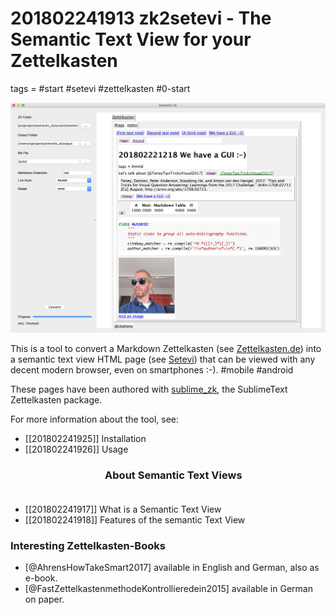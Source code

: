 # 201802241913 zk2setevi - The Semantic Text View for your Zettelkasten
tags = #start #setevi #zettelkasten #0-start

![semantic_zk](img/first_gui.png)

This is a tool to convert a Markdown Zettelkasten (see [Zettelkasten.de](https://zettelkasten.de)) into a semantic text view HTML page (see [Setevi](http://felixbenzbaldas.de/setevi/)) that can be viewed with any decent modern browser, even on smartphones :-). #mobile #android

These pages have been authored with [sublime_zk](https://github.com/renerocksai/sublime_zk), the SublimeText Zettelkasten package.

For more information about the tool, see:

* [[201802241925]] Installation
* [[201802241926]] Usage

### &nbsp;&nbsp;&nbsp;&nbsp;&nbsp;&nbsp;&nbsp;&nbsp;&nbsp;&nbsp;&nbsp;&nbsp;&nbsp;&nbsp;&nbsp;&nbsp;&nbsp;&nbsp;&nbsp;&nbsp;&nbsp;&nbsp;&nbsp;&nbsp;&nbsp;&nbsp;&nbsp;&nbsp;&nbsp;&nbsp;&nbsp;&nbsp;&nbsp;&nbsp;&nbsp;&nbsp;&nbsp;&nbsp; About Semantic Text Views &nbsp;&nbsp;&nbsp;&nbsp;&nbsp;&nbsp;&nbsp;&nbsp;&nbsp;&nbsp;&nbsp;&nbsp;&nbsp;&nbsp;&nbsp;&nbsp;&nbsp;&nbsp;&nbsp;&nbsp;&nbsp;&nbsp;&nbsp;&nbsp;&nbsp;&nbsp;&nbsp;&nbsp;&nbsp;&nbsp;&nbsp;&nbsp;&nbsp;&nbsp;&nbsp;&nbsp;&nbsp;&nbsp;&nbsp;&nbsp;&nbsp;&nbsp;&nbsp;&nbsp;&nbsp;&nbsp;&nbsp;&nbsp;&nbsp;&nbsp;&nbsp;&nbsp;

* [[201802241917]] What is a Semantic Text View
* [[201802241918]] Features of the semantic Text View

### Interesting Zettelkasten-Books

* [@AhrensHowTakeSmart2017] available in English and German, also as e-book.
* [@FastZettelkastenmethodeKontrollieredein2015] available in German on paper.



